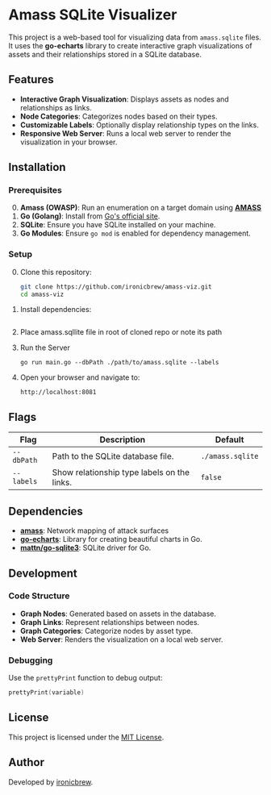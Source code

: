 # Amass SQLite Visualizer

This project is a web-based tool for visualizing data from `amass.sqlite` files. It uses the **go-echarts** library to create interactive graph visualizations of assets and their relationships stored in a SQLite database.

## Features

- **Interactive Graph Visualization**: Displays assets as nodes and relationships as links.
- **Node Categories**: Categorizes nodes based on their types.
- **Customizable Labels**: Optionally display relationship types on the links.
- **Responsive Web Server**: Runs a local web server to render the visualization in your browser.

## Installation

### Prerequisites

0. **Amass (OWASP)**: Run an enumeration on a target domain using **[AMASS](https://github.com/owasp-amass/amass)**
1. **Go (Golang)**: Install from [Go's official site](https://go.dev/).
2. **SQLite**: Ensure you have SQLite installed on your machine.
3. **Go Modules**: Ensure `go mod` is enabled for dependency management.

### Setup

0. Clone this repository:

   ```bash
   git clone https://github.com/ironicbrew/amass-viz.git
   cd amass-viz

   ```

1. Install dependencies:

   ```go mod tidy
   ```

2. Place amass.sqllite file in root of cloned repo or note its path

3. Run the Server

   `go run main.go --dbPath ./path/to/amass.sqlite --labels`

4. Open your browser and navigate to:

   `http://localhost:8081`

## Flags

| Flag       | Description                                 | Default          |
| ---------- | ------------------------------------------- | ---------------- |
| `--dbPath` | Path to the SQLite database file.           | `./amass.sqlite` |
| `--labels` | Show relationship type labels on the links. | `false`          |

## Dependencies

- **[amass](https://github.com/owasp-amass/amass)**: Network mapping of attack surfaces
- **[go-echarts](https://github.com/go-echarts/go-echarts)**: Library for creating beautiful charts in Go.
- **[mattn/go-sqlite3](https://github.com/mattn/go-sqlite3)**: SQLite driver for Go.

## Development

### Code Structure

- **Graph Nodes**: Generated based on assets in the database.
- **Graph Links**: Represent relationships between nodes.
- **Graph Categories**: Categorize nodes by asset type.
- **Web Server**: Renders the visualization on a local web server.

### Debugging

Use the `prettyPrint` function to debug output:

```go
prettyPrint(variable)
```

## License

This project is licensed under the [MIT License](LICENSE).

## Author

Developed by [ironicbrew](https://github.com/ironicbrew).